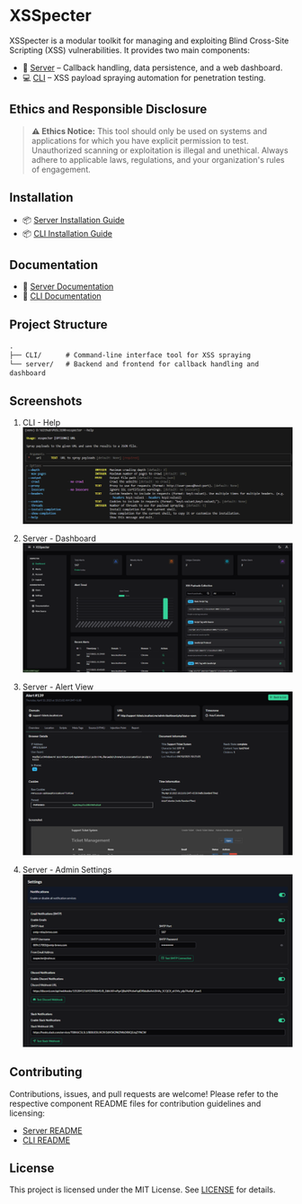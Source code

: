 # XSSpecter

XSSpecter is a modular toolkit for managing and exploiting Blind Cross-Site Scripting (XSS) vulnerabilities. It provides two main components:

- 🔗 [Server](server/README.md) – Callback handling, data persistence, and a web dashboard.
- 💻 [CLI](cli/README.md) – XSS payload spraying automation for penetration testing.

## Ethics and Responsible Disclosure

> **⚠️ Ethics Notice:** This tool should only be used on systems and applications for which you have explicit permission to test. Unauthorized scanning or exploitation is illegal and unethical. Always adhere to applicable laws, regulations, and your organization's rules of engagement.

## Installation

- 📦 [Server Installation Guide](server/INSTALLATION.md)
- 📦 [CLI Installation Guide](cli/INSTALLATION.md)

## Documentation

- 📖 [Server Documentation](server/README.md)
- 📖 [CLI Documentation](cli/README.md)

## Project Structure

```
.
├── CLI/      # Command-line interface tool for XSS spraying
└── server/   # Backend and frontend for callback handling and dashboard
```

## Screenshots
1. CLI - Help
![xsspecter --help](./assets/images/cli-help.png)

2. Server - Dashboard
![xsspecter-server dashboard](./assets/images/server-dashboard.png)

3. Server - Alert View
![xsspecter-server view](./assets/images/server-alert.png)

4. Server - Admin Settings
![xssspecter-server admin-settings](./assets/images/server-settings.png)

## Contributing

Contributions, issues, and pull requests are welcome! Please refer to the respective component README files for contribution guidelines and licensing:

- [Server README](server/README.md)
- [CLI README](cli/README.md)

## License

This project is licensed under the MIT License. See [LICENSE](./LICENSE.txt) for details.
